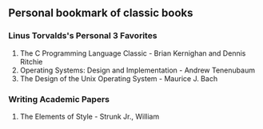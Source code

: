 ## Personal bookmark of classic books

### Linus Torvalds's Personal 3 Favorites  
1. The C Programming Language Classic - Brian Kernighan and Dennis Ritchie
2. Operating Systems: Design and Implementation - Andrew Tenenubaum
3. The Design of the Unix Operating System - Maurice J. Bach

### Writing Academic Papers
1. The Elements of Style - Strunk Jr., William
